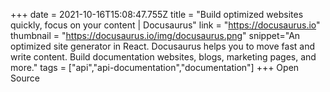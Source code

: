 +++
date = 2021-10-16T15:08:47.755Z
title = "Build optimized websites quickly, focus on your content | Docusaurus"
link = "https://docusaurus.io"
thumbnail = "https://docusaurus.io/img/docusaurus.png"
snippet="An optimized site generator in React. Docusaurus helps you to move fast and write content. Build documentation websites, blogs, marketing pages, and more."
tags = ["api","api-documentation","documentation"]
+++
Open Source
